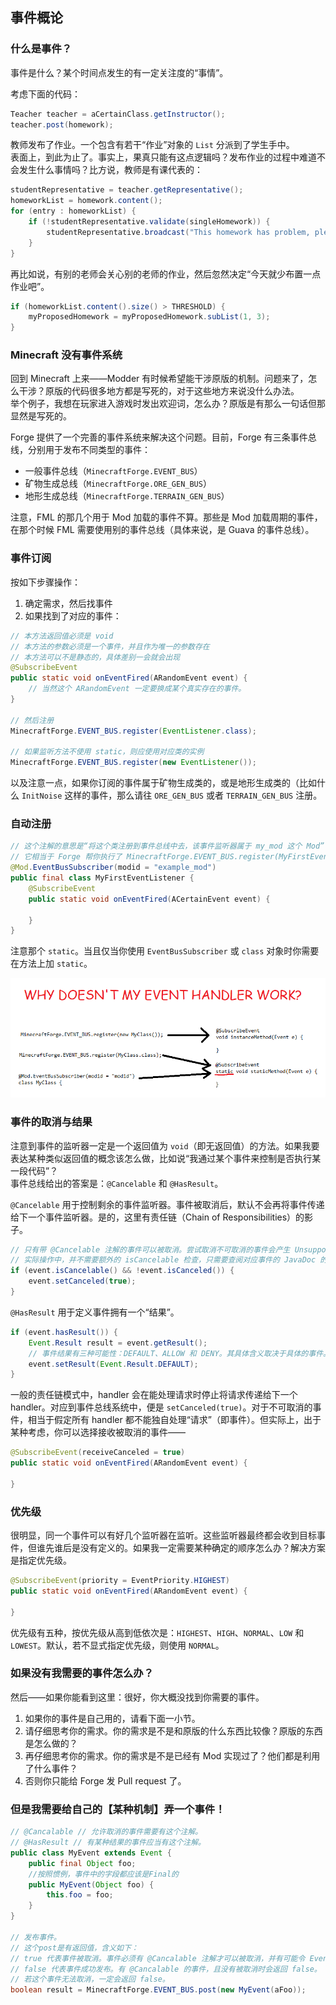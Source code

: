 ## 事件概论

### 什么是事件？

事件是什么？某个时间点发生的有一定关注度的“事情”。

考虑下面的代码：

```java
Teacher teacher = aCertainClass.getInstructor();
teacher.post(homework);
```

教师发布了作业。一个包含有若干“作业”对象的 `List` 分派到了学生手中。  
表面上，到此为止了。事实上，果真只能有这点逻辑吗？发布作业的过程中难道不会发生什么事情吗？比方说，教师是有课代表的：

```java
studentRepresentative = teacher.getRepresentative();
homeworkList = homework.content();
for (entry : homeworkList) {
    if (!studentRepresentative.validate(singleHomework)) {
        studentRepresentative.broadcast("This homework has problem, please notify {} to fix it!", teacher);
    }
}
```

再比如说，有别的老师会关心别的老师的作业，然后忽然决定“今天就少布置一点作业吧”。

```java
if (homeworkList.content().size() > THRESHOLD) {
    myProposedHomework = myProposedHomework.subList(1, 3);
}
```

### Minecraft 没有事件系统

回到 Minecraft 上来——Modder 有时候希望能干涉原版的机制。问题来了，怎么干涉？原版的代码很多地方都是写死的，对于这些地方来说没什么办法。  
举个例子，我想在玩家进入游戏时发出欢迎词，怎么办？原版是有那么一句话但那显然是写死的。

Forge 提供了一个完善的事件系统来解决这个问题。目前，Forge 有三条事件总线，分别用于发布不同类型的事件：

  * 一般事件总线（`MinecraftForge.EVENT_BUS`）
  * 矿物生成总线（`MinecraftForge.ORE_GEN_BUS`）
  * 地形生成总线（`MinecraftForge.TERRAIN_GEN_BUS`）

注意，FML 的那几个用于 Mod 加载的事件不算。那些是 Mod 加载周期的事件，在那个时候 FML 需要使用别的事件总线（具体来说，是 Guava 的事件总线）。

### 事件订阅
按如下步骤操作：

1. 确定需求，然后找事件
2. 如果找到了对应的事件：

```java
// 本方法返回值必须是 void
// 本方法的参数必须是一个事件，并且作为唯一的参数存在
// 本方法可以不是静态的，具体差别一会就会出现
@SubscribeEvent
public static void onEventFired(ARandomEvent event) {
    // 当然这个 ARandomEvent 一定要换成某个真实存在的事件。
}

// 然后注册
MinecraftForge.EVENT_BUS.register(EventListener.class);

// 如果监听方法不使用 static，则应使用对应类的实例
MinecraftForge.EVENT_BUS.register(new EventListener());
```

以及注意一点，如果你订阅的事件属于矿物生成类的，或是地形生成类的（比如什么 `InitNoise` 这样的事件，那么请往 `ORE_GEN_BUS` 或者 `TERRAIN_GEN_BUS` 注册。

### 自动注册

```java
// 这个注解的意思是“将这个类注册到事件总线中去，该事件监听器属于 my_mod 这个 Mod”
// 它相当于 Forge 帮你执行了 MinecraftForge.EVENT_BUS.register(MyFirstEventListener.class)
@Mod.EventBusSubscriber(modid = "example_mod")
public final class MyFirstEventListener {
    @SubscribeEvent
    public static void onEventFired(ACertainEvent event) {

    }
}
```

注意那个 `static`。当且仅当你使用 `EventBusSubscriber` 或 `class` 对象时你需要在方法上加 `static`。

![Courtesy to JamiesWhiteShirt](why-doesnt-my-event-handler-work.png)

### 事件的取消与结果

注意到事件的监听器一定是一个返回值为 `void`（即无返回值）的方法。如果我要表达某种类似返回值的概念该怎么做，比如说“我通过某个事件来控制是否执行某一段代码”？  
事件总线给出的答案是：`@Cancelable` 和 `@HasResult`。  

`@Cancelable` 用于控制剩余的事件监听器。事件被取消后，默认不会再将事件传递给下一个事件监听器。是的，这里有责任链（Chain of Responsibilities）的影子。

```java
// 只有带 @Cancelable 注解的事件可以被取消。尝试取消不可取消的事件会产生 UnsupportedOperationException。
// 实际操作中，并不需要额外的 isCancelable 检查，只需要查阅对应事件的 JavaDoc 的说明即可。
if (event.isCancelable() && !event.isCanceled()) {
    event.setCanceled(true);
}
```

`@HasResult` 用于定义事件拥有一个“结果”。

```java
if (event.hasResult()) {
    Event.Result result = event.getResult();
    // 事件结果有三种可能性：DEFAULT、ALLOW 和 DENY。其具体含义取决于具体的事件。
    event.setResult(Event.Result.DEFAULT);
}
```

一般的责任链模式中，handler 会在能处理请求时停止将请求传递给下一个 handler。<!-- TODO This is actually quoted from "Design Patterns: Elements of Reusable Object-Oriented Software", and thus we need proper citation -->对应到事件总线系统中，便是 `setCanceled(true)`。对于不可取消的事件，相当于假定所有 handler 都不能独自处理“请求”（即事件）。但实际上，出于某种考虑<!-- TODO Concerning about what? -->，你可以选择接收被取消的事件——

```java
@SubscribeEvent(receiveCanceled = true)
public static void onEventFired(ARandomEvent event) {

}
```

### 优先级

很明显，同一个事件可以有好几个监听器在监听。这些监听器最终都会收到目标事件，但谁先谁后是没有定义的。如果我一定需要某种确定的顺序怎么办？解决方案是指定优先级。

```java
@SubscribeEvent(priority = EventPriority.HIGHEST)
public static void onEventFired(ARandomEvent event) {

}
```

优先级有五种，按优先级从高到低依次是：`HIGHEST`、`HIGH`、`NORMAL`、`LOW` 和 `LOWEST`。默认，若不显式指定优先级，则使用 `NORMAL`。

### 如果没有我需要的事件怎么办？

然后——如果你能看到这里：很好，你大概没找到你需要的事件。

  1. 如果你的事件是自己用的，请看下面一小节。
  2. 请仔细思考你的需求。你的需求是不是和原版的什么东西比较像？原版的东西是怎么做的？
  3. 再仔细思考你的需求。你的需求是不是已经有 Mod 实现过了？他们都是利用了什么事件？
  3. 否则你只能给 Forge 发 Pull request 了。

### 但是我需要给自己的【某种机制】弄一个事件！

```java
// @Cancalable // 允许取消的事件需要有这个注解。
// @HasResult // 有某种结果的事件应当有这个注解。
public class MyEvent extends Event {
    public final Object foo;
    //按照惯例，事件中的字段都应该是Final的
    public MyEvent(Object foo) {
        this.foo = foo;
    }
}

// 发布事件。
// 这个post是有返回值，含义如下：
// true 代表事件被取消。事件必须有 @Cancalable 注解才可以被取消，并有可能令 EventBus.post 返回 true。
// false 代表事件成功发布。有 @Cancalable 的事件，且没有被取消时会返回 false。
// 若这个事件无法取消，一定会返回 false。
boolean result = MinecraftForge.EVENT_BUS.post(new MyEvent(aFoo));
```

